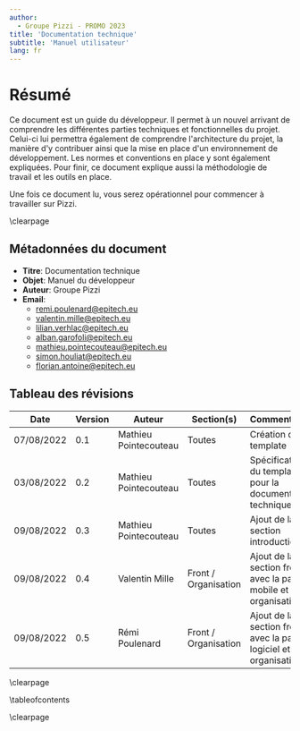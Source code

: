 ```yaml
---
author:
  - Groupe Pizzi - PROMO 2023
title: 'Documentation technique'
subtitle: 'Manuel utilisateur'
lang: fr
---
```


# Résumé

Ce document est un guide du développeur. Il permet à un nouvel arrivant de
comprendre les différentes parties techniques et fonctionnelles du projet.
Celui-ci lui permettra également de comprendre l'architecture du projet, la
manière d'y contribuer ainsi que la mise en place d'un environnement de
développement. Les normes et conventions en place y sont également expliquées.
Pour finir, ce document explique aussi la méthodologie de travail et les outils
en place.

Une fois ce document lu, vous serez opérationnel pour commencer à travailler
sur Pizzi.

\clearpage

## Métadonnées du document

- **Titre**: Documentation technique
- **Objet**: Manuel du développeur
- **Auteur**: Groupe Pizzi
- **Email**: 
  - remi.poulenard@epitech.eu
  - valentin.mille@epitech.eu
  - lilian.verhlac@epitech.eu
  - alban.garofoli@epitech.eu
  - mathieu.pointecouteau@epitech.eu
  - simon.houliat@epitech.eu
  - florian.antoine@epitech.eu

## Tableau des révisions

| **Date**         | **Version**   | **Auteur**            | **Section(s)**       | **Commentaires**                                                  |
| ---------------- | ------------- | --------------------  | ----------------     | ----------------------------                                      |
| 07/08/2022       | 0.1           | Mathieu Pointecouteau | Toutes               | Création du template                                              |
| 03/08/2022       | 0.2           | Mathieu Pointecouteau | Toutes               | Spécification du template pour la documentation technique         |
| 09/08/2022       | 0.3           | Mathieu Pointecouteau | Toutes               | Ajout de la section introduction                                  |
| 09/08/2022       | 0.4           | Valentin Mille        | Front / Organisation | Ajout de la section front avec la partie mobile et organisation   |
| 09/08/2022       | 0.5           | Rémi Poulenard        | Front / Organisation | Ajout de la section front avec la partie logiciel et organisation |

\clearpage

\tableofcontents

\clearpage
